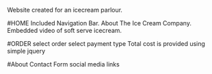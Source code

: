 Website created for an icecream parlour.

#HOME 
Included Navigation Bar.
About The Ice Cream Company.
Embedded video of soft serve icecream.


#ORDER
select order
select payment type
Total cost is provided using simple jquery

#About
Contact Form 
social media links



